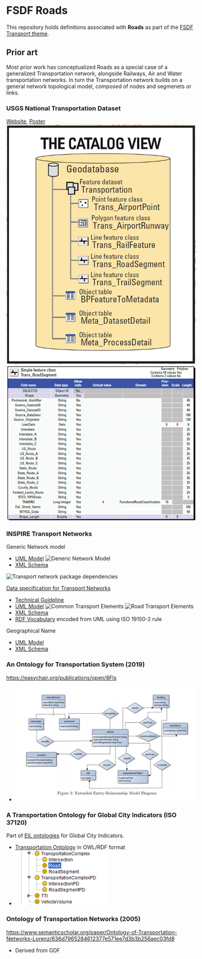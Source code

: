 # FSDF Roads

This repository holds definitions associated with **Roads** as part of the [FSDF Transport theme](https://www.anzlic.gov.au/resources/foundation-spatial-data-framework/fsdf-themes-datasets/transport).

## Prior art

Most prior work has conceptualized Roads as a special case of a generalized Transportation network, alongside Railways, Air and Water transportation networks. 
In turn the Transportation network builds on a general network topological model, composed of nodes and segmenets or links. 

### USGS National Transportation Dataset

[Website](https://www.usgs.gov/media/files/national-transportation-dataset-ntd-data-model-poster-v212), [Poster](https://prd-wret.s3.us-west-2.amazonaws.com/assets/palladium/production/atoms/files/TNM_DataModel_Transportation_v2-1-2__040220.pdf)
![USGS Catalog view](images/USGS-catalog-view.png)
![USGS Road Segment](images/USGS-road-segment.png)

### INSPIRE Transport Networks

Generic Network model

- [UML Model](https://inspire.ec.europa.eu/data-model/approved/r4618-ir/html/index.htm?goto=2:1:9:6:7586)
![Generic Network Model](https://inspire.ec.europa.eu/data-model/approved/r4618-ir/html/EARoot/EA3/EA1/EA5/EA9011.png)
- [XML Schema](https://inspire.ec.europa.eu/schemas/net/4.0/Network.xsd)

![Transport network package dependencies](https://inspire.ec.europa.eu/data-model/approved/r4618-ir/html/EARoot/EA2/EA1/EA9/EA7421.png)

[Data specification for Transport Networks](https://inspire.ec.europa.eu/Themes/115/2892)
- [Technical Guideline](https://inspire.ec.europa.eu/id/document/tg/tn)
- [UML Model](https://inspire.ec.europa.eu/data-model/approved/r4618-ir/html/index.htm?goto=2:1:9:7:7627)
![Common Transport Elements](https://inspire.ec.europa.eu/data-model/approved/r4618-ir/html/EARoot/EA2/EA1/EA9/EA6/EA7585.png)
![Road Transport Elements](https://inspire.ec.europa.eu/data-model/approved/r4618-ir/html/EARoot/EA2/EA1/EA9/EA7/EA7630.png)
- [XML Schema](https://inspire.ec.europa.eu/schemas/tn-ro/4.0/RoadTransportNetwork.xsd)
- [RDF Vocabulary](https://github.com/inspire-eu-rdf/inspire-rdf-vocabularies/tree/master/tn) encoded from UML using ISO 19150-2 rule

Geographical Name

- [UML Model](https://inspire.ec.europa.eu/data-model/approved/r4618-ir/html/index.htm?goto=2:1:6:2:7240)
- [XML Schema](https://inspire.ec.europa.eu/schemas/gn/4.0/GeographicalNames.xsd)

### An Ontology for Transportation System (2019)

https://easychair.org/publications/open/8Fls 
- ![Extended E-R diagram](images/Ontology-for-transportation-systems-2009.png)

### A Transportation Ontology for Global City Indicators (ISO 37120)

Part of [EIL ontologies](http://ontology.eil.utoronto.ca/) for Global City Indicators. 
- [Transportation Ontology](http://ontology.eil.utoronto.ca/GCI/Transportation/GCI-Transportation.owl) in OWL/RDF format
- ![EIL Roads in class hierarchy](images/EIL-Roads-hierarchy.png)

### Ontology of Transportation Networks (2005)

https://www.semanticscholar.org/paper/Ontology-of-Transportation-Networks-Lorenz/636d7965284612377e571ee7d3b3b256aec03fd8

- Derived from GDF
